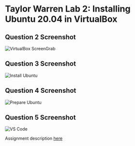 # Taylor Warren Lab 2: Installing Ubuntu 20.04 in VirtualBox
## Question 2 Screenshot
![VirtualBox ScreenGrab](../Images/lab2/VirtualBoxScreen.png)
## Question 3 Screenshot
![Install Ubuntu](../Images/lab2/Question3.png)
## Question 4 Screenshot
![Prepare Ubuntu](../Images/lab2/Question4.png)
## Question 5 Screenshot
![VS Code](../Images/lab2/Question5.png)

Assignment description [here](https://raw.githubusercontent.com/ra559/cis106/main/labs/lab2.md)
